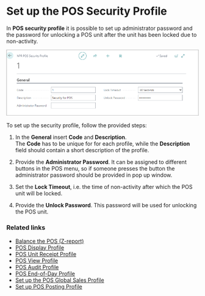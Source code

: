 # Set up the POS Security Profile

In **POS security profile** it is possible to set up administrator password and the password for unlocking a POS unit after the unit has been locked due to non-activity.

![security_profile](../images/Security_profile.PNG)

To set up the security profile, follow the provided steps:

1. In the **General** insert **Code** and **Description**.      
   The **Code** has to be unique for for each profile, while the **Description** field should contain a short description of the profile.

2. Provide the **Administrator Password**. 
   It can be assigned to different buttons in the POS menu, so if someone presses the button the administrator password should be provided in pop up window. 

3. Set the **Lock Timeout**, i.e. the time of non-activity after which the POS unit will be locked.

4. Provide the **Unlock Password**. 
   This password will be used for unlocking the POS unit.

### Related links

- [Balance the POS (Z-report)](../howto/balance_the_pos.md)
- [POS Display Profile](../explanation/POS_Display_profile.md)
- [POS Unit Receipt Profile](../explanation/POS_unit_Receipt_profile.md)
- [POS View Profile](../explanation/POS_view_profile.md)
- [POS Audit Profile](../explanation/POS_audit_profile.md)
- [POS End-of-Day Profile](../explanation/POS_End_of_Day_Profile.md)
- [Set up the POS Global Sales Profile](../howto/POS_Global.md)
- [Set up POS Posting Profile](../howto/POS_Pos_Prof.md)